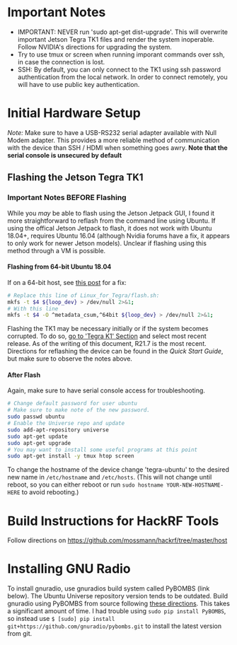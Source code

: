 # Important Notes
- IMPORTANT: NEVER run 'sudo apt-get dist-upgrade'. This will overwrite important Jetson Tegra TK1 files and render the system inoperable. Follow NVIDIA's directions for upgrading the system.
- Try to use tmux or screen when running imporant commands over ssh, in case the connection is lost.
- SSH: By default, you can only connect to the TK1 using ssh password authentication from the local network. In order to connect remotely, you will have to use public key authentication.

# Initial Hardware Setup
*Note:* Make sure to have a USB-RS232 serial adapter available with Null Modem adapter. This provides a more reliable method of communication with the device than SSH / HDMI when something goes awry. **Note that the serial console is unsecured by default**
## Flashing the Jetson Tegra TK1
### Important Notes BEFORE Flashing
While you *may* be able to flash using the Jetson Jetpack GUI, I found it more straightforward to reflash from the command line using Ubuntu. If using the offical Jetson Jetpack to flash, it does not work with Ubuntu 18.04+, requires Ubuntu 16.04 (although Nvidia forums have a fix, it appears to only work for newer Jetson models). Unclear if flashing using this method through a VM is possible.
#### Flashing from 64-bit Ubuntu 18.04
If on a 64-bit host, see [this post](https://devtalk.nvidia.com/default/topic/1037298/jetson-tk1/flash-tk1-from-ubuntu-18-04-/) for a fix:
```sh
# Replace this line of Linux_for_Tegra/flash.sh:
mkfs -t $4 ${loop_dev} > /dev/null 2>&1;
# With this line
mkfs -t $4 -O ^metadata_csum,^64bit ${loop_dev} > /dev/null 2>&1;
```

Flashing the TK1 may be necessary initially or if the system becomes corrupted. To do so, [go to 'Tegra K1' Section](https://developer.nvidia.com/embedded/linux-tegra-archive) and select most recent release. As of the writing of this document, R21.7 is the most recent. Directions for reflashing the device can be found in the *Quick Start Guide*, but make sure to observe the notes above.

#### After Flash
Again, make sure to have serial console access for troubleshooting.
```sh
# Change default password for user ubuntu
# Make sure to make note of the new password.
sudo passwd ubuntu
# Enable the Universe repo and update 
sudo add-apt-repository universe
sudo apt-get update
sudo apt-get upgrade
# You may want to install some useful programs at this point
sudo apt-get install -y tmux htop screen
```
To change the hostname of the device change 'tegra-ubuntu' to the desired new name in `/etc/hostname` and `/etc/hosts`. (This will not change until reboot, so you can either reboot or run `sudo hostname YOUR-NEW-HOSTNAME-HERE` to avoid rebooting.)

# Build Instructions for HackRF Tools
Follow directions on https://github.com/mossmann/hackrf/tree/master/host

# Installing GNU Radio
To install gnuradio, use gnuradios build system called PyBOMBS (link below). The Ubuntu Universe repository version tends to be outdated. Build gnuradio using PyBOMBS from source following [these directions](https://github.com/gnuradio/pybombs/). This takes a significant amount of time. I had trouble using `sudo pip install PyBOMBS`, so instead use `$ [sudo] pip install git+https://github.com/gnuradio/pybombs.git` to install the latest version from git.
